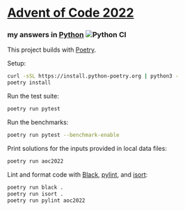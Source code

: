 # [Advent of Code 2022](https://adventofcode.com/2022)
### my answers in [Python](https://www.python.org/) ![Python CI](https://github.com/ephemient/aoc2022/workflows/Python%20CI/badge.svg)

This project builds with [Poetry](https://python-poetry.org/).

Setup:

```sh
curl -sSL https://install.python-poetry.org | python3 -
poetry install
```

Run the test suite:

```sh
poetry run pytest
```

Run the benchmarks:

```sh
poetry run pytest --benchmark-enable
```

Print solutions for the inputs provided in local data files:

```sh
poetry run aoc2022
```

Lint and format code with [Black](https://black.readthedocs.io/), [pylint](https://github.com/PyCQA/pylint), and [isort](https://pycqa.github.io/isort/):

```sh
poetry run black .
poetry run isort .
poetry run pylint aoc2022
```
